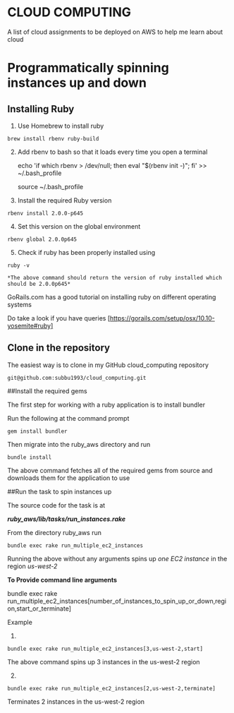 # **CLOUD COMPUTING**

A list of cloud assignments to be deployed on AWS to help me learn about cloud

# Programmatically spinning instances up and down


## Installing Ruby

1. Use Homebrew to install ruby

  ` brew install rbenv ruby-build `


2. Add rbenv to bash so that it loads every time you open a terminal

    echo 'if which rbenv > /dev/null; then eval "$(rbenv init -)"; fi' >> ~/.bash_profile

    source ~/.bash_profile

3. Install the required Ruby version

  ` rbenv install 2.0.0-p645 `


4. Set this version on the global environment

  ` rbenv global 2.0.0p645 `

5. Check if ruby has been properly installed using

  ` ruby -v `


    *The above command should return the version of ruby installed which should be 2.0.0p645*



GoRails.com has a good tutorial on installing ruby on different operating systems


Do take a look if you have queries
  [https://gorails.com/setup/osx/10.10-yosemite#ruby]


## Clone in the repository


The easiest way is to clone in my GitHub cloud_computing repository


  ` git@github.com:subbu1993/cloud_computing.git `


##Install the required gems


The first step for working with a ruby application is to install bundler


Run the following at the command prompt


  ` gem install bundler `


Then migrate into the ruby_aws directory and run


  ` bundle install `


The above command fetches all of the required gems from source and downloads them for the application to use

##Run the task to spin instances up

The source code for the task is at

***ruby_aws/lib/tasks/run_instances.rake***

From the directory ruby_aws run


` bundle exec rake run_multiple_ec2_instances `


Running the above without any arguments spins up *one EC2 instance* in the region *us-west-2*

**To Provide command line arguments**


  bundle exec rake run_multiple_ec2_instances[number_of_instances_to_spin_up_or_down,region,start_or_terminate]


Example

1.
  ` bundle exec rake run_multiple_ec2_instances[3,us-west-2,start] `


  The above command spins up 3 instances in the us-west-2 region


2.
  ` bundle exec rake run_multiple_ec2_instances[2,us-west-2,terminate] `


  Terminates 2 instances in the us-west-2 region
